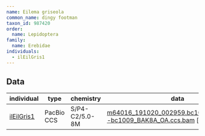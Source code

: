 ```yaml
---
name: Eilema griseola
common_name: dingy footman
taxon_id: 987420
order:
  name: Lepidoptera
family:
  name: Erebidae
individuals:
  - ilEilGris1
---
```


## Data

| individual | type       | chemistry      | data |
| ---------- | ---------- | -------------- | ---- |
| [ilEilGris1](../individuals/ilEilGris1.md) | PacBio CCS | S/P4-C2/5.0-8M | [m64016_191020_002959.bc1009_BAK8A_OA--bc1009_BAK8A_OA.ccs.bam](https://darwin.cog.sanger.ac.uk/insects/Eilema_griseola/ilEilGris1/genomic_data/pacbio/m64016_191020_002959.bc1009_BAK8A_OA--bc1009_BAK8A_OA.ccs.bam) [[pbi](https://darwin.cog.sanger.ac.uk/insects/Eilema_griseola/ilEilGris1/genomic_data/pacbio/m64016_191020_002959.bc1009_BAK8A_OA--bc1009_BAK8A_OA.ccs.bam.pbi)]|
